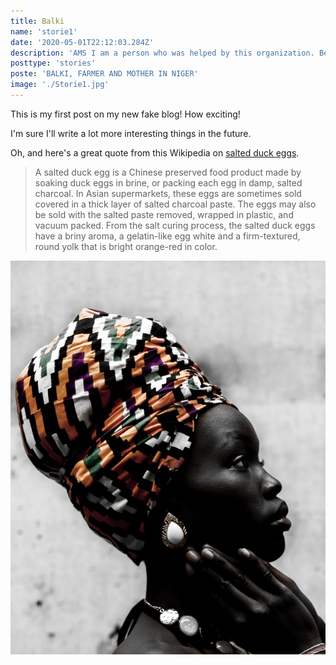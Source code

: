 ```yaml
---
title: Balki
name: 'storie1'
date: '2020-05-01T22:12:03.284Z'
description: 'AMS I am a person who was helped by this organization. Before they gave me assistance, I was really struggling with this issue, but now my life is better.'
posttype: 'stories'
poste: 'BALKI, FARMER AND MOTHER IN NIGER'
image: './Storie1.jpg'
---
```


This is my first post on my new fake blog! How exciting!

I'm sure I'll write a lot more interesting things in the future.

Oh, and here's a great quote from this Wikipedia on
[salted duck eggs](https://en.wikipedia.org/wiki/Salted_duck_egg).

> A salted duck egg is a Chinese preserved food product made by soaking duck
> eggs in brine, or packing each egg in damp, salted charcoal. In Asian
> supermarkets, these eggs are sometimes sold covered in a thick layer of salted
> charcoal paste. The eggs may also be sold with the salted paste removed,
> wrapped in plastic, and vacuum packed. From the salt curing process, the
> salted duck eggs have a briny aroma, a gelatin-like egg white and a
> firm-textured, round yolk that is bright orange-red in color.

![Chinese Salty Egg](./Storie1.jpg)
